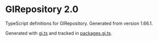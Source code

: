 # GIRepository 2.0

TypeScript definitions for GIRepository. Generated from version 1.66.1.

Generated with [gi.ts](https://gitlab.gnome.org/ewlsh/gi.ts) and tracked in [packages.gi.ts](https://gitlab.gnome.org/ewlsh/packages.gi.ts).
